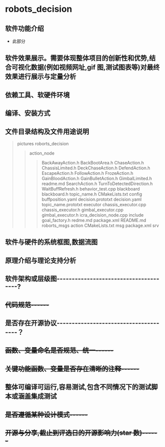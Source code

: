 # robots_decision
## 软件功能介绍
- 此部分
## 软件效果展示。需要体现整体项目的创新性和优势,结合可视化数据(例如视频网址,gif 图,测试图表等)对最终效果进行展示与定量分析
## 依赖工具、软硬件环境
## 编译、安装方式
## 文件目录结构及文件用途说明
>pictures
>roborts_decision
>>action_node
>>>BackAwayAction.h
    BackBootArea.h
    ChaseAction.h
    ChassisLimited.h
    DeckChaseAction.h
>>>DefendAction.h
    EscapeAction.h
        FollowAction.h
>>>FrozeAction.h
>>>GainBloodAction.h
>>>GainBulletAction.h
>>>GimbalLimited.h
>>>readme.md
>>>SearchAction.h
>>>TurnToDetectedDirection.h
>>>WaitBuffRefresh.h
>>behavior_test.cpp
>>blackboard
>>>blackboard.h
>>>topic_name.h
>>CMakeLists.txt
>>config
>>>buffposition.yaml
>>>decision.prototxt
>>>decision.yaml
>>>topic_name.prototxt
>>executor
>>>chassis_executor.cpp
>>>chassis_executor.h
>>>gimbal_executor.cpp
>>>gimbal_executor.h
>>icra_decision_node.cpp
>>include
>>>goal_factory.h
>>>redme.md
>>package.xml
>>README.md
>roborts_msgs
>>action
>>CMakeLists.txt
>>msg
>>package.xml
>>srv

## 软件与硬件的系统框图,数据流图
## 原理介绍与理论支持分析
## 软件架构或层级图--------------------------------------?
## ~~代码规范------~~
## 是否存在开源协议--------------------------------------？
## ~~函数、变量命名是否规范、统一------~~
## ~~关键功能函数、变量是否存在清晰的注释------~~
## 整体可编译可运行,容易测试,包含不同情况下的测试脚本或涵盖集成测试
## ~~是否遵循某种设计模式------~~
## ~~开源与分享,截止到评选日的开源影响力(star 数)------~~
